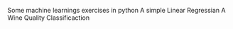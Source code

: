 Some machine learnings exercises in python
A simple Linear Regressian
A Wine Quality Classificaction
